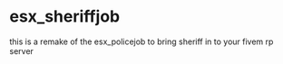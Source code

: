 # esx_sheriffjob
this is a remake of the esx_policejob to bring sheriff in to your fivem rp server 
